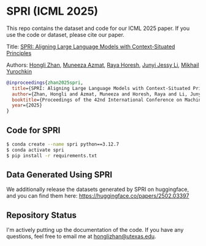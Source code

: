 # SPRI (ICML 2025)
This repo contains the dataset and code for our ICML 2025 paper. If you use the code or dataset, please cite our paper.

Title: [SPRI: Aligning Large Language Models with Context-Situated Principles](https://arxiv.org/abs/2502.03397)

Authors: [Hongli Zhan](https://honglizhan.github.io/), [Muneeza Azmat](https://scholar.google.com.pk/citations?user=DIo7W_IAAAAJ&hl=en), [Raya Horesh](https://scholar.google.com.pk/citations?user=jAmSI-cAAAAJ&hl=en), [Junyi Jessy Li](https://jessyli.com/), [Mikhail Yurochkin](https://moonfolk.github.io/)

```bibtex
@inproceedings{zhan2025spri,
  title={SPRI: Aligning Large Language Models with Context-Situated Principles},
  author={Zhan, Hongli and Azmat, Muneeza and Horesh, Raya and Li, Junyi Jessy and Yurochkin, Mikhail},
  booktitle={Proceedings of the 42nd International Conference on Machine Learning},
  year={2025}
}
```

## Code for SPRI

```bash
$ conda create --name spri python==3.12.7
$ conda activate spri
$ pip install -r requirements.txt
```

## Data Generated Using SPRI
We additionally release the datasets generated by SPRI on huggingface, and you can find them here: https://huggingface.co/papers/2502.03397 

## Repository Status
I'm actively putting up the documentation of the code. If you have any questions, feel free to email me at [honglizhan@utexas.edu](mailto:honglizhan@utexas.edu).
